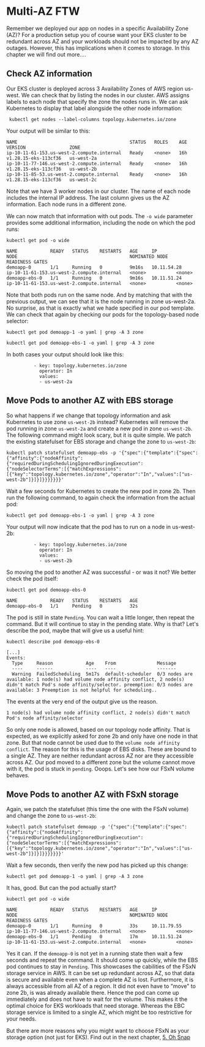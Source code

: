 # Multi-AZ FTW

Remember we deployed our app on nodes in a specific Availability Zone (AZ)? For a production setup you of course want your EKS cluster to be redundant across AZ and your workloads should not be impacted by any AZ outages. However, this has implications when it comes to storage. In this chapter we will find out more....

## Check AZ information

Our EKS cluster is deployed across 3 Availability Zones of AWS region us-west. We can check that by listing the nodes in our cluster. AWS assigns labels to each node that specify the zone the nodes runs in. We can ask Kubernetes to display that label alongside the other node information:

```console
 kubectl get nodes --label-columns topology.kubernetes.io/zone
```

Your output will be similar to this:

```console
NAME                                         STATUS   ROLES    AGE   VERSION                ZONE
ip-10-11-61-153.us-west-2.compute.internal   Ready    <none>   16h   v1.28.15-eks-113cf36   us-west-2a
ip-10-11-77-146.us-west-2.compute.internal   Ready    <none>   16h   v1.28.15-eks-113cf36   us-west-2b
ip-10-11-85-53.us-west-2.compute.internal    Ready    <none>   16h   v1.28.15-eks-113cf36   us-west-2c
```

Note that we have 3 worker nodes in our cluster. The name of each node includes the internal IP address. The last column gives us the AZ information. Each node runs in a different zone.

We can now match that information with out pods. The `-o wide` parameter provides some additional information, including the node on which the pod runs:

```console
kubectl get pod -o wide
```

```console
NAME            READY   STATUS    RESTARTS   AGE     IP             NODE                                         NOMINATED NODE   READINESS GATES
demoapp-0       1/1     Running   0          9m16s   10.11.54.28    ip-10-11-61-153.us-west-2.compute.internal   <none>           <none>
demoapp-ebs-0   1/1     Running   0          9m16s   10.11.51.24    ip-10-11-61-153.us-west-2.compute.internal   <none>           <none>
```

Note that both pods run on the same node. And by matching that with the previous output, we can see that it is the node running in zone us-west-2a. No surprise, as that is exactly what we hade specified in our pod template. We can check that again by checking our pods for the topology-based node selector:

```console
kubectl get pod demoapp-1 -o yaml | grep -A 3 zone
```

```console
kubectl get pod demoapp-ebs-1 -o yaml | grep -A 3 zone
```

In both cases your output should look like this:

```console
          - key: topology.kubernetes.io/zone
            operator: In
            values:
            - us-west-2a
```

## Move Pods to another AZ with EBS storage

So what happens if we change that topology information and ask Kubernetes to use zone `us-west-2b` instead? Kubernetes will remove the pod running in zone `us-west-2a` and create a new pod in zone `us-west-2b`. The following command might look scary, but it is quite simple. We patch the existing statefulset for EBS storage and change the zone to `us-west-2b`:

```console
kubectl patch statefulset demoapp-ebs -p '{"spec":{"template":{"spec":{"affinity":{"nodeAffinity":{"requiredDuringSchedulingIgnoredDuringExecution":{"nodeSelectorTerms":[{"matchExpressions":[{"key":"topology.kubernetes.io/zone","operator":"In","values":["us-west-2b"]}]}]}}}}}}}'
```

Wait a few seconds for Kubernetes to create the new pod in zone 2b. Then run the following command, to again check the information from the actual pod:

```console
kubectl get pod demoapp-ebs-1 -o yaml | grep -A 3 zone
```

Your output will now indicate that the pod has to run on a node in us-west-2b:

```console
          - key: topology.kubernetes.io/zone
            operator: In
            values:
            - us-west-2b
```

So moving the pod to another AZ was successful - or was it not? We better check the pod itself:

```console
kubectl get pod demoapp-ebs-0
```

```console
NAME            READY   STATUS    RESTARTS   AGE
demoapp-ebs-0   1/1     Pending   0          32s
```

The pod is still in state `Pending`. You can wait a little longer, then repeat the command. But it will continue to stay in the pending state. Why is that? Let's describe the pod, maybe that will give us a useful hint:

```console
kubectl describe pod demoapp-ebs-0
```

```console
[...]
Events:
  Type     Reason            Age    From               Message
  ----     ------            ----   ----               -------
  Warning  FailedScheduling  5m17s  default-scheduler  0/3 nodes are available: 1 node(s) had volume node affinity conflict, 2 node(s) didn't match Pod's node affinity/selector. preemption: 0/3 nodes are available: 3 Preemption is not helpful for scheduling..
```

The events at the very end of the output give us the reason.

`1 node(s) had volume node affinity conflict, 2 node(s) didn't match Pod's node affinity/selector`

So only one node is allowed, based on our topology node affinity. That is expected, as we explicitly asked for zone 2b and only have one node in that zone. But that node cannot be used due to the `volume node affinity conflict`. The reason for this is the usage of EBS disks. These are bound to a single AZ. They are neither redundant across AZ nor are they accessible across AZ. Our pod moved to a different zone but the volume cannot move with it, the pod is stuck in `pending`. Ooops. Let's see how our FSxN volume behaves.

## Move Pods to another AZ with FSxN storage

Again, we patch the statefulset (this time the one with the FSxN volume) and change the zone to `us-west-2b`:

```console
kubectl patch statefulset demoapp -p '{"spec":{"template":{"spec":{"affinity":{"nodeAffinity":{"requiredDuringSchedulingIgnoredDuringExecution":{"nodeSelectorTerms":[{"matchExpressions":[{"key":"topology.kubernetes.io/zone","operator":"In","values":["us-west-2b"]}]}]}}}}}}}'
```

Wait a few seconds, then verify the new pod has picked up this change:

```console
kubectl get pod demoapp-1 -o yaml | grep -A 3 zone
```

It has, good. But can the pod actually start?

```console
kubectl get pod -o wide
```

```console
NAME            READY   STATUS    RESTARTS   AGE     IP             NODE                                         NOMINATED NODE   READINESS GATES
demoapp-0       1/1     Running   0          33s     10.11.79.55    ip-10-11-77-146.us-west-2.compute.internal   <none>           <none>
demoapp-ebs-0   1/1     Pending   0          17m     10.11.51.24    ip-10-11-61-153.us-west-2.compute.internal   <none>           <none>
```

Yes it can. If the `demoapp-0` is not yet in a running state then wait a few seconds and repeat the command. It should come up quickly, while the EBS pod continues to stay in `Pending`. This showcases the cabilities of the FSxN storage service in AWS. It can be set up redundant across AZ, so that data is secure and available even when a complete AZ is lost. Furthermore, it is always accessible from all AZ of a region. It did not even have to "move" to zone 2b, is was already available there. Hence the pod can come up immediately and does not have to wait for the volume. This makes it the optimal choice for EKS workloads that need storage. Whereas the EBC storage service is limited to a single AZ, which might be too restrictive for your needs.

But there are more reasons why you might want to choose FSxN as your storage option (not just for EKS). Find out in the next chapter, [5. Oh Snap](snapshots)
